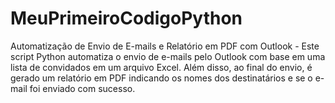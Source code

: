 # MeuPrimeiroCodigoPython
Automatização de Envio de E-mails e Relatório em PDF com Outlook - Este script Python automatiza o envio de e-mails pelo Outlook com base em uma lista de convidados em um arquivo Excel. Além disso, ao final do envio, é gerado um relatório em PDF indicando os nomes dos destinatários e se o e-mail foi enviado com sucesso.
